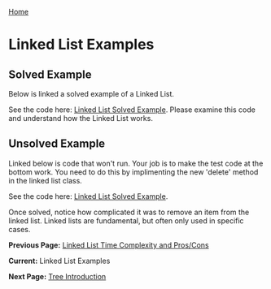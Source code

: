 [Home](../README.md)

# Linked List Examples
## Solved Example
Below is linked a solved example of a Linked List.

See the code here: [Linked List Solved Example](./code/solved.py). Please examine this code and understand how the Linked List works.


## Unsolved Example
Linked below is code that won't run. Your job is to make the test code at the bottom work. You need to do this by implimenting the new 'delete' method in the linked list class.

See the code here: [Linked List Solved Example](./code/unsolved.py).

Once solved, notice how complicated it was to remove an item from the linked list. Linked lists are fundamental, but often only used in specific cases.

**Previous Page:** [Linked List Time Complexity and Pros/Cons ](./timeComplexityProsCons.md)

**Current:** Linked List Examples

**Next Page:** [Tree Introduction](../trees/introduction.md)
